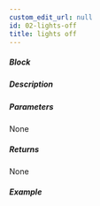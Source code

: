 ```yaml
---
custom_edit_url: null
id: 02-lights-off
title: lights off
---
```


##### Block

<!-- image -->

##### Description

<!-- description -->

##### Parameters

None <!-- image -->

##### Returns

None

##### Example

<!-- image -->
